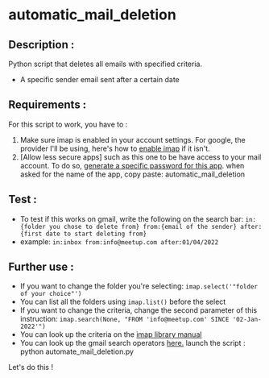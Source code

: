 # automatic_mail_deletion


## Description :
Python script that deletes all emails with specified criteria.
- A specific sender email sent after a certain date

## Requirements :
For this script to work, you have to :
1. Make sure imap is enabled in your account settings. For google, the provider I'll be using, here's how to [enable imap](https://support.google.com/mail/answer/7126229?hl=en) if it isn't.
2. [Allow less secure apps] such as this one to be have access to your mail account. To do so, [generate a specific password for this app](https://myaccount.google.com/security). when asked for the name of the app, copy paste: automatic_mail_deletion


## Test :
- To test if this works on gmail, write the following on the search bar:
`in:{folder you chose to delete from} from:{email of the sender} after:{first date to start deleting from}`
- example:
`in:inbox from:info@meetup.com after:01/04/2022`

## Further use :
- If you want to change the folder you're selecting:
`imap.select('"folder of your choice"')`
- You can list all the folders using  `imap.list()` before the select
- If you want to change the criteria, change the second parameter of this instruction:
`imap.search(None, "FROM 'info@meetup.com' SINCE '02-Jan-2022'")`
- You can look up the criteria on the [imap library manual](https://docs.python.org/3/library/imaplib.html)
- You can look up the gmail search operators [here.](https://support.google.com/mail/answer/7190?hl=en)
launch the script :
python automate_mail_deletion.py

Let's do this !
